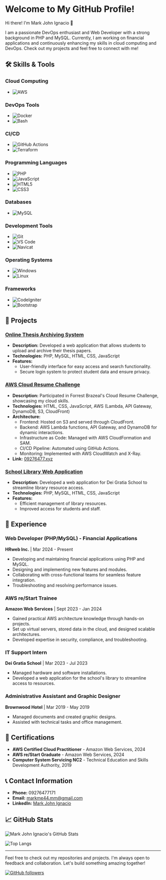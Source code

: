# Welcome to My GitHub Profile!

Hi there! I'm Mark John Ignacio 👋

I am a passionate DevOps enthusiast and Web Developer with a strong background in PHP and MySQL. Currently, I am working on financial applications and continuously enhancing my skills in cloud computing and DevOps. Check out my projects and feel free to connect with me!

## 🛠️ Skills & Tools

### Cloud Computing
- ![AWS](https://img.shields.io/badge/AWS-232F3E?style=for-the-badge&logo=amazon-aws&logoColor=white) 

### DevOps Tools
- ![Docker](https://img.shields.io/badge/Docker-2496ED?style=for-the-badge&logo=docker&logoColor=white)
- ![Bash](https://img.shields.io/badge/Bash-4EAA25?style=for-the-badge&logo=gnu-bash&logoColor=white)

### CI/CD
- ![GitHub Actions](https://img.shields.io/badge/GitHub_Actions-2088FF?style=for-the-badge&logo=github-actions&logoColor=white)
- ![Terraform](https://img.shields.io/badge/Terraform-7F5AB6?style=for-the-badge&logo=terraform&logoColor=white)


### Programming Languages
- ![PHP](https://img.shields.io/badge/PHP-777BB4?style=for-the-badge&logo=php&logoColor=white)
- ![JavaScript](https://img.shields.io/badge/JavaScript-F7DF1E?style=for-the-badge&logo=javascript&logoColor=black)
- ![HTML5](https://img.shields.io/badge/HTML5-E34F26?style=for-the-badge&logo=html5&logoColor=white)
- ![CSS3](https://img.shields.io/badge/CSS3-1572B6?style=for-the-badge&logo=css3&logoColor=white)

### Databases
- ![MySQL](https://img.shields.io/badge/MySQL-4479A1?style=for-the-badge&logo=mysql&logoColor=white)

### Development Tools
- ![Git](https://img.shields.io/badge/Git-F05032?style=for-the-badge&logo=git&logoColor=white)
- ![VS Code](https://img.shields.io/badge/Visual_Studio_Code-007ACC?style=for-the-badge&logo=visual-studio-code&logoColor=white)
- ![Navicat](https://img.shields.io/badge/Navicat-2E8B57?style=for-the-badge&logo=navicat&logoColor=white)

### Operating Systems
- ![Windows](https://img.shields.io/badge/Windows-0078D4?style=for-the-badge&logo=windows&logoColor=white)
- ![Linux](https://img.shields.io/badge/Linux-FCC624?style=for-the-badge&logo=linux&logoColor=black)

### Frameworks
- ![CodeIgniter](https://img.shields.io/badge/CodeIgniter-EF4223?style=for-the-badge&logo=codeigniter&logoColor=white)
- ![Bootstrap](https://img.shields.io/badge/Bootstrap-563D7C?style=for-the-badge&logo=bootstrap&logoColor=white)


## 🌟 Projects

### [Online Thesis Archiving System](https://github.com/mark-john-ignacio/cvsu-otas.git)
- **Description:** Developed a web application that allows students to upload and archive their thesis papers.
- **Technologies:** PHP, MySQL, HTML, CSS, JavaScript
- **Features:** 
  - User-friendly interface for easy access and search functionality.
  - Secure login system to protect student data and ensure privacy.

### [AWS Cloud Resume Challenge](https://github.com/mark-john-ignacio/aws-cloud-resume-challenge.git)
- **Description:** Participated in Forrest Brazeal's Cloud Resume Challenge, showcasing my cloud skills.
- **Technologies:** HTML, CSS, JavaScript, AWS (Lambda, API Gateway, DynamoDB, S3, CloudFront)
- **Architecture:** 
  - Frontend: Hosted on S3 and served through CloudFront.
  - Backend: AWS Lambda functions, API Gateway, and DynamoDB for dynamic interactions.
  - Infrastructure as Code: Managed with AWS CloudFormation and SAM.
  - CI/CD Pipeline: Automated using GitHub Actions.
  - Monitoring: Implemented with AWS CloudWatch and X-Ray.
- **Link:** [09276477.xyz](https://www.09276477.xyz)

### [School Library Web Application]()
- **Description:** Developed a web application for Dei Gratia School to streamline library resource access.
- **Technologies:** PHP, MySQL, HTML, CSS, JavaScript
- **Features:**
  - Efficient management of library resources.
  - Improved access for students and staff.

## 💼 Experience

### Web Developer (PHP/MySQL) - Financial Applications
**HRweb Inc.** | Mar 2024 - Present
- Developing and maintaining financial applications using PHP and MySQL.
- Designing and implementing new features and modules.
- Collaborating with cross-functional teams for seamless feature integration.
- Troubleshooting and resolving performance issues.

### AWS re/Start Trainee
**Amazon Web Services** | Sept 2023 - Jan 2024
- Gained practical AWS architecture knowledge through hands-on projects.
- Set up virtual servers, stored data in the cloud, and designed scalable architectures.
- Developed expertise in security, compliance, and troubleshooting.

### IT Support Intern
**Dei Gratia School** | Mar 2023 - Jul 2023
- Managed hardware and software installations.
- Developed a web application for the school's library to streamline access to resources.

### Administrative Assistant and Graphic Designer
**Brownwood Hotel** | Mar 2019 - May 2019
- Managed documents and created graphic designs.
- Assisted with technical tasks and office management.

## 📜 Certifications

- **AWS Certified Cloud Practitioner** - Amazon Web Services, 2024
- **AWS re/Start Graduate** - Amazon Web Services, 2024
- **Computer System Servicing NC2** - Technical Education and Skills Development Authority, 2019

## 📞 Contact Information

- **Phone:** 09276477171
- **Email:** [markme44.mm@gmail.com](mailto:markme44.mm@gmail.com)
- **LinkedIn:** [Mark John Ignacio](https://www.linkedin.com/in/mark-john-ignacio)

## 📈 GitHub Stats

![Mark John Ignacio's GitHub Stats](https://github-readme-stats.vercel.app/api?username=markme44&show_icons=true&theme=radical)

![Top Langs](https://github-readme-stats.vercel.app/api/top-langs/?username=markme44&layout=compact&theme=radical)

---

Feel free to check out my repositories and projects. I'm always open to feedback and collaboration. Let's build something amazing together!

[![GitHub followers](https://img.shields.io/github/followers/markme44?label=Follow&style=social)](https://github.com/markme44)

